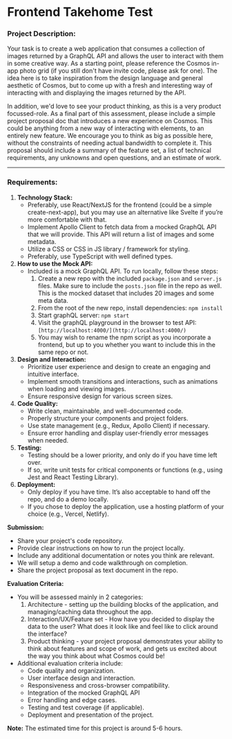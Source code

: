 # Frontend Takehome Test

### **Project Description:**

Your task is to create a web application that consumes a collection of images returned by a GraphQL API and allows the user to interact with them in some creative way. As a starting point, please reference the Cosmos in-app photo grid (if you still don't have invite code, please ask for one). The idea here is to take inspiration from the design language and general aesthetic of Cosmos, but to come up with a fresh and interesting way of interacting with and displaying the images returned by the API.

In addition, we'd love to see your product thinking, as this is a very product focussed-role. As a final part of this assessment, please include a simple project proposal doc that introduces a new experience on Cosmos. This could be anything from a new way of interacting with elements, to an entirely new feature. We encourage you to think as big as possible here, without the constraints of needing actual bandwidth to complete it. This proposal should include a summary of the feature set, a list of technical requirements, any unknowns and open questions, and an estimate of work.

---

### **Requirements:**

1. **Technology Stack:**
   - Preferably, use React/NextJS for the frontend (could be a simple create-next-app), but you may use an alternative like Svelte if you’re more comfortable with that.
   - Implement Apollo Client to fetch data from a mocked GraphQL API that we will provide. This API will return a list of images and some metadata.
   - Utilize a CSS or CSS in JS library / framework for styling.
   - Preferably, use TypeScript with well defined types.
2. **How to use the Mock API:**
   - Included is a mock GraphQL API. To run locally, follow these steps:
     1. Create a new repo with the included `package.json` and `server.js` files. Make sure to include the `posts.json` file in the repo as well. This is the mocked dataset that includes 20 images and some meta data.
     2. From the root of the new repo, install dependencies: `npm install`
     3. Start graphQL server: `npm start`
     4. Visit the graphQL playground in the browser to test API: `[http://localhost:4000/](http://localhost:4000/)`
     5. You may wish to rename the npm script as you incorporate a frontend, but up to you whether you want to include this in the same repo or not.
3. **Design and Interaction:**
   - Prioritize user experience and design to create an engaging and intuitive interface.
   - Implement smooth transitions and interactions, such as animations when loading and viewing images.
   - Ensure responsive design for various screen sizes.
4. **Code Quality:**
   - Write clean, maintainable, and well-documented code.
   - Properly structure your components and project folders.
   - Use state management (e.g., Redux, Apollo Client) if necessary.
   - Ensure error handling and display user-friendly error messages when needed.
5. **Testing:**
   - Testing should be a lower priority, and only do if you have time left over.
   - If so, write unit tests for critical components or functions (e.g., using Jest and React Testing Library).
6. **Deployment:**
   - Only deploy if you have time. It’s also acceptable to hand off the repo, and do a demo locally.
   - If you chose to deploy the application, use a hosting platform of your choice (e.g., Vercel, Netlify).

**Submission:**

- Share your project's code repository.
- Provide clear instructions on how to run the project locally.
- Include any additional documentation or notes you think are relevant.
- We will setup a demo and code walkthrough on completion.
- Share the project proposal as text document in the repo.

**Evaluation Criteria:**

- You will be assessed mainly in 2 categories:
  1.  Architecture - setting up the building blocks of the application, and managing/caching data throughout the app.
  2.  Interaction/UX/Feature set - How have you decided to display the data to the user? What does it look like and feel like to click around the interface?
  3.  Product thinking - your project proposal demonstrates your ability to think about features and scope of work, and gets us excited about the way you think about what Cosmos could be!
- Additional evaluation criteria include:
  - Code quality and organization.
  - User interface design and interaction.
  - Responsiveness and cross-browser compatibility.
  - Integration of the mocked GraphQL API
  - Error handling and edge cases.
  - Testing and test coverage (if applicable).
  - Deployment and presentation of the project.

**Note:** The estimated time for this project is around 5-6 hours.
